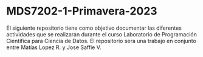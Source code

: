 # MDS7202-1-Primavera-2023

El siguiente repositorio tiene como objetivo documentar las diferentes actividades que se realizaran durante el curso Laboratorio de Programación Científica para Ciencia de Datos.
El repositorio sera una trabajo en conjunto entre Matías Lopez R. y Jose Saffie V.
